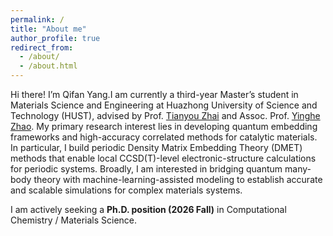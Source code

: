 ```yaml
---
permalink: /
title: "About me"
author_profile: true
redirect_from: 
  - /about/
  - /about.html
---
```


Hi there! I’m Qifan Yang.I am currently a third-year Master’s student in Materials Science and Engineering at Huazhong University of Science and Technology (HUST), advised by Prof. [Tianyou Zhai](https://scholar.google.com/citations?user=2q4RzdsAAAAJ&hl=en) and Assoc. Prof. [Yinghe Zhao](https://orcid.org/0000-0002-2331-8973). My primary research interest lies in developing quantum embedding frameworks and high-accuracy correlated methods for catalytic materials. In particular, I build periodic Density Matrix Embedding Theory (DMET) methods that enable local CCSD(T)-level electronic-structure calculations for periodic systems. Broadly, I am interested in bridging quantum many-body theory with machine-learning-assisted modeling to establish accurate and scalable simulations for complex materials systems.

I am actively seeking a **Ph.D. position (2026 Fall)** in Computational Chemistry / Materials Science.
